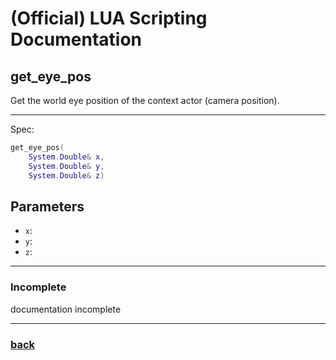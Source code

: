 
# (Official) LUA Scripting Documentation

## get_eye_pos

Get the world eye position of the context actor (camera position).

___

Spec:

```lua
get_eye_pos(
	System.Double& x,
	System.Double& y,
	System.Double& z)
```

## Parameters

- `x`: 
- `y`: 
- `z`: 

___

### Incomplete

documentation incomplete

___

### [back](../getters)
